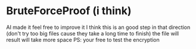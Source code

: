 # BruteForceProof (i think)
AI made it feel free to improve it
I think this is an good step in that direction
(don't try too big files cause they take a long time to finish)
the file will result will take more space
PS: your free to test the encryption
